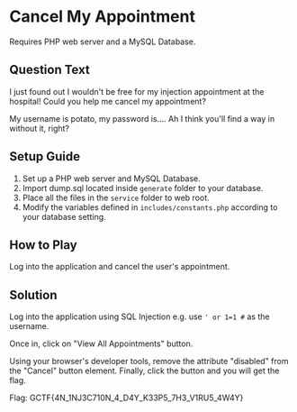 # Cancel My Appointment
Requires PHP web server and a MySQL Database.

## Question Text
I just found out I wouldn't be free for my injection appointment at the hospital! Could you help me cancel my appointment?

My username is potato, my password is.... Ah I think you'll find a way in without it, right?

## Setup Guide
1. Set up a PHP web server and MySQL Database.
3. Import dump.sql located inside `generate` folder to your database.
3. Place all the files in the `service` folder to web root.
4. Modify the variables defined in `includes/constants.php` according to your database setting.

## How to Play
Log into the application and cancel the user's appointment.

## Solution
Log into the application using SQL Injection e.g. use `' or 1=1 #` as the username.

Once in, click on "View All Appointments" button.

Using your browser's developer tools, remove the attribute "disabled" from the "Cancel" button element.
Finally, click the button and you will get the flag.

Flag: GCTF{4N_1NJ3C710N_4_D4Y_K33P5_7H3_V1RU5_4W4Y}
